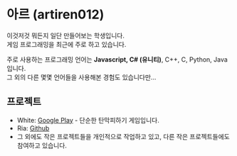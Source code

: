 # 아르 (artiren012)
이것저것 뭐든지 일단 만들어보는 학생입니다.  
게임 프로그래밍을 최근에 주로 하고 있습니다.  

주로 사용하는 프로그래밍 언어는 **Javascript, C# (유니티)**, C++, C, Python, Java입니다.  
그 외의 다른 몇몇 언어들을 사용해본 경험도 있습니다만...

## 프로젝트
- White: [Google Play](https://play.google.com/store/apps/details?id=com.arti.white) - 단순한 탄막피하기 게임입니다.
- Ria: [Github](https://github.com/artiren012/Ria)
- 그 외에도 작은 프로젝트들을 개인적으로 작업하고 있고, 다른 작은 프로젝트들에도 참여하고 있습니다.
